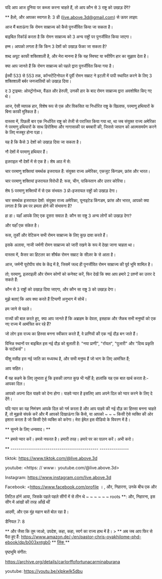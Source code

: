 यदि आप आज दुनिया पर कब्जा करना चाहते हैं, तो आप कौन से 3 राष्ट्र
को उखाड़ देंगे?

** हैलो, और आपका स्वागत है: 3 डी (<live.above.3d@gmail.com>) से ऊपर लाइव:

आज मैं बताऊंगा कि रोमन साम्राज्य को कैसे पुनर्जीवित किया जा सकता है।

बाइबिल रिकॉर्ड करता है कि रोमन साम्राज्य को 3 अन्य
राष्ट्रों पर पुनर्जीवित किया जाएगा।

हम्म। आपको लगता है कि किन 3 देशों को उखाड़ फेंका जा सकता है?

शब्द अपूट काफी शक्तिशाली है, और मेरा मानना ​​है कि यह स्विफ्ट या
स्वीपिंग हार का सुझाव देता है।

क्या आप जानते हैं कि रोमन साम्राज्य को पहले
द्वारा पुनर्जीवित किया गया है।

ईस्वी 533 से 553 तक, कॉन्स्टेंटिनोपल में पूर्वी रोमन सम्राट ने इटली में पापी स्थापित करने के लिए
3 शक्तिशाली बर्बर जनजातियों को उखाड़ दिया।

द 3 ट्राइब्स: ओस्ट्रोगोथ्स, वैंडल और हेरुली, उनकी हार के बाद
रोमन साम्राज्य द्वारा अवशोषित किए गए थे।

आज, ऐसी व्यापक हार, विशेष रूप से एक और विकसित या
निर्धारित राष्ट्र के खिलाफ, परमाणु हथियारों के बिना काफी मुश्किल है।

वास्तव में, पिछली बार एक निर्धारित राष्ट्र को तेजी से पराजित किया गया था,
था जब संयुक्त राज्य अमेरिका ने परमाणु
हथियारों के साथ हिरोशिमा और नागासाकी पर बमबारी की, जिससे जापान को आत्मसमर्पण करने के लिए मजबूर होना पड़ा।

यह है कि कैसे 3 देशों को उखाड़ दिया जा सकता है।

नौ देशों में परमाणु हथियार हैं।

इज़राइल नौ देशों में से एक है। शेष आठ में से:

चार परमाणु शक्तियां समर्थक इजरायल हैं: संयुक्त राज्य अमेरिका, एकजुट
किंगडम, फ्रांस और भारत।

चार परमाणु शक्तियां इजरायल विरोधी हैं: रूस, चीन, पाकिस्तान और
उत्तर कोरिया।

शेष 5 परमाणु शक्तियों में से एक संभवतः 3 प्रो-इजरायल
राष्ट्रों को उखाड़ देगा।

चार समर्थक इजरायल देशों: संयुक्त राज्य अमेरिका, यूनाइटेड किंगडम, फ्रांस
और भारत, आपको क्या लगता है कि हम पर हमला होने की संभावना है?

हा हा। यहाँ आपके लिए एक दूसरा सवाल है: कौन सा राष्ट्र 3
अन्य लोगों को उखाड़ देगा?

और यहाँ एक संकेत है।

रूस, तुर्की और वेटिकन सभी रोमन साम्राज्य के लिए कुछ दावा करते हैं।

इसके अलावा, नाजी जर्मनी रोमन साम्राज्य को जारी रखने के रूप में देखा जाना चाहता था।

वास्तव में, कैसर का हिटलर का शीर्षक रोमन सम्राट के सीज़र के
से आता है।

आज, जर्मनी यूरोपीय संघ के केंद्र में है, जिसमें जल्द ही पुनर्जीवित रोमन साम्राज्य की
पूर्व भूमि शामिल है।

तो; परमाणु, इज़राइली और रोमन कोणों को कनेक्ट करें, फिर देखें कि क्या
आप हमारे 2 प्रश्नों का उत्तर दे सकते हैं:

कौन से 3 राष्ट्रों को उखाड़ दिया जाएगा, और कौन सा राष्ट्र 3 को उखाड़ देगा।

मुझे बताएं कि आप क्या करते हैं टिप्पणी अनुभाग में सोचें।

हम जाने से पहले।

राज्यों की बात करते हुए, क्या आप जानते हैं कि अब्राहम के देवता, इसहाक और
जैकब सभी मनुष्यों को एक नए राज्य में आमंत्रित कर रहे हैं?

जो लोग इस राज्य का हिस्सा बनना स्वीकार करते हैं, वे
प्राणियों की एक नई दौड़ बन जाते हैं।

विभिन्न स्थानों पर बाइबिल इस नई दौड़ को बुलाती है: "नया प्राणी",
"रॉयल", "पुजारी" और "दिव्य प्रकृति के पार्टकर्स"।

यीशु मसीह इस नई जाति का मध्यस्थ है, और सभी मनुष्य
हैं जो भाग के लिए आमंत्रित हैं;

आप सहित।

मैं यह कहने के लिए लुभाता हूं कि इसकी लागत कुछ भी नहीं है; हालांकि यह एक बात खर्च करता है:- आपका
दिल।

आपको अपना दिल याहवे को देना होगा। याहवे प्यार है इसलिए आप
अपने दिल को प्यार करने के लिए दे देंगे।

यदि प्यार का यह निमंत्रण आपके दिल को गर्म करता है और आप
याहवे की नई दौड़ का हिस्सा बनना चाहते हैं, तो मुझसे संपर्क करें और मैं आपको दिखाऊंगा कि कैसे, या आपको ~ ~ ~ किसी ऐसे व्यक्ति की ओर इशारा करता है जो किसी ऐसे व्यक्ति को करेगा।
मेरा ईमेल इस वीडियो के विवरण में है।

** सुनने के लिए धन्यवाद। **

** हमसे प्यार करें। हमसे नफरत है। हमारी तरह। हमारे पर का पालन करें। अभी करो।

** --------------------------------------------- ---------------

tiktok: <https://www.tiktok.com/@live.above.3d>

youtube: <https: // www। youtube.com/@live.above.3d>

Instagram: <https://www.instagram.com/live.above.3d>

Facebook: <https://www.facebook.com/profile । , और, निहारना, उनके बीच एक और

लिटिल हॉर्न आया, जिसके पहले पहले सींगों में से तीन थे ~ ~ ~ ~ ~ ~ roots **: और, निहारना, इस सींग में आंखों की तरह आँखें थीं

आदमी, और एक मुंह महान बातें बोल रहा है।

डैनियल 7: 8

** और जैसा कि तुम जाओ, उपदेश, कहा, कहा, स्वर्ग का राज्य हाथ में है। > **
अब जब आप फिर से पैदा हुए हैं:
<https://www.amazon.de/-/en/pastor-chris-oyakhilome-phd-ebook/dp/b003xntgb0>
** <u> लिंक </u> **

पृष्ठभूमि संगीत:

<https://archive.org/details/carlorffofortunacarminaburana>

youtube: <https://youtu.be/xlpkwlk5dbu>




